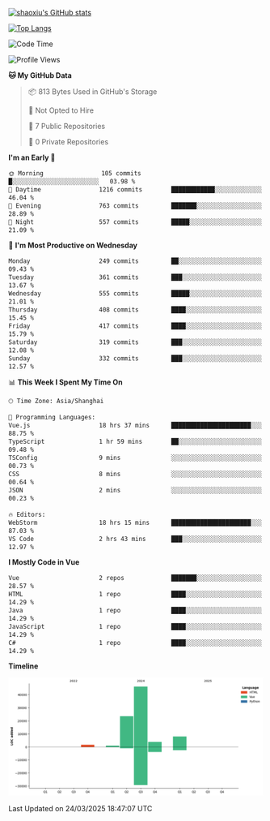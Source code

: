 [![shaoxiu's GitHub stats](https://github-readme-stats.vercel.app/api?username=shaoxiu&count_private=true&show_icons=true)](https://github.com/anuraghazra/github-readme-stats)

[![Top Langs](https://github-readme-stats.vercel.app/api/top-langs/?username=shaoxiu&layout=compact)](https://github.com/anuraghazra/github-readme-stats)


<!--START_SECTION:waka-->
![Code Time](http://img.shields.io/badge/Code%20Time-161%20hrs%2049%20mins-blue)

![Profile Views](http://img.shields.io/badge/Profile%20Views-0-blue)

**🐱 My GitHub Data** 

> 📦 813 Bytes Used in GitHub's Storage 
 > 
> 🚫 Not Opted to Hire
 > 
> 📜 7 Public Repositories 
 > 
> 🔑 0 Private Repositories 
 > 
**I'm an Early 🐤** 

```text
🌞 Morning                105 commits         █░░░░░░░░░░░░░░░░░░░░░░░░   03.98 % 
🌆 Daytime                1216 commits        ████████████░░░░░░░░░░░░░   46.04 % 
🌃 Evening                763 commits         ███████░░░░░░░░░░░░░░░░░░   28.89 % 
🌙 Night                  557 commits         █████░░░░░░░░░░░░░░░░░░░░   21.09 % 
```
📅 **I'm Most Productive on Wednesday** 

```text
Monday                   249 commits         ██░░░░░░░░░░░░░░░░░░░░░░░   09.43 % 
Tuesday                  361 commits         ███░░░░░░░░░░░░░░░░░░░░░░   13.67 % 
Wednesday                555 commits         █████░░░░░░░░░░░░░░░░░░░░   21.01 % 
Thursday                 408 commits         ████░░░░░░░░░░░░░░░░░░░░░   15.45 % 
Friday                   417 commits         ████░░░░░░░░░░░░░░░░░░░░░   15.79 % 
Saturday                 319 commits         ███░░░░░░░░░░░░░░░░░░░░░░   12.08 % 
Sunday                   332 commits         ███░░░░░░░░░░░░░░░░░░░░░░   12.57 % 
```


📊 **This Week I Spent My Time On** 

```text
🕑︎ Time Zone: Asia/Shanghai

💬 Programming Languages: 
Vue.js                   18 hrs 37 mins      ██████████████████████░░░   88.75 % 
TypeScript               1 hr 59 mins        ██░░░░░░░░░░░░░░░░░░░░░░░   09.48 % 
TSConfig                 9 mins              ░░░░░░░░░░░░░░░░░░░░░░░░░   00.73 % 
CSS                      8 mins              ░░░░░░░░░░░░░░░░░░░░░░░░░   00.64 % 
JSON                     2 mins              ░░░░░░░░░░░░░░░░░░░░░░░░░   00.23 % 

🔥 Editors: 
WebStorm                 18 hrs 15 mins      ██████████████████████░░░   87.03 % 
VS Code                  2 hrs 43 mins       ███░░░░░░░░░░░░░░░░░░░░░░   12.97 % 
```

**I Mostly Code in Vue** 

```text
Vue                      2 repos             ███████░░░░░░░░░░░░░░░░░░   28.57 % 
HTML                     1 repo              ████░░░░░░░░░░░░░░░░░░░░░   14.29 % 
Java                     1 repo              ████░░░░░░░░░░░░░░░░░░░░░   14.29 % 
JavaScript               1 repo              ████░░░░░░░░░░░░░░░░░░░░░   14.29 % 
C#                       1 repo              ████░░░░░░░░░░░░░░░░░░░░░   14.29 % 
```



**Timeline**

![Lines of Code chart](https://raw.githubusercontent.com/shaoxiu/shaoxiu/main/assets/bar_graph.png)


 Last Updated on 24/03/2025 18:47:07 UTC
<!--END_SECTION:waka-->

